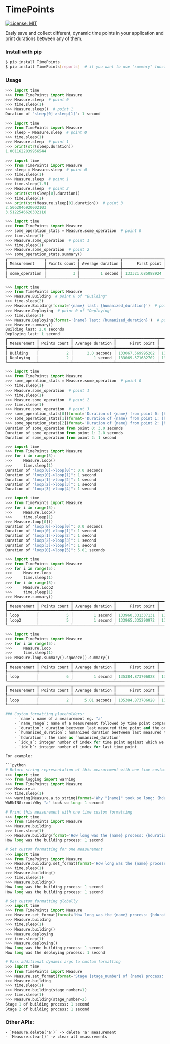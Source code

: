 # TimePoints

[![License: MIT](https://img.shields.io/badge/License-MIT-yellow.svg)](https://opensource.org/licenses/MIT)

Easly save and collect different, dynamic time points in your application and print durations between any of them.


### Install with pip

```bash
$ pip install TimePoints
$ pip install TimePoints[reports]  # if you want to use "summary" functionality
```

### Usage

```python
>>> import time
>>> from TimePoints import Measure
>>> Measure.sleep  # point 0
>>> time.sleep(1)
>>> Measure.sleep()  # point 1
Duration of "sleep[0]->sleep[1]": 1 second

>>> import time
>>> from TimePoints import Measure
>>> sleep = Measure.sleep  # point 0
>>> time.sleep(1)
>>> Measure.sleep  # point 1
>>> print(str(sleep.duration))
1.0011622839956544

>>> import time
>>> from TimePoints import Measure
>>> sleep = Measure.sleep  # point 0
>>> time.sleep(1)
>>> Measure.sleep  # point 1
>>> time.sleep(1.5)
>>> Measure.sleep  # point 2
>>> print(str(sleep[0].duration))
>>> time.sleep(1)
>>> print(str(Measure.sleep[0].duration))  # point 3
2.5062046920002103
3.5122546620302118

>>> import time
>>> from TimePoints import Measure
>>> some_operation_stats = Measure.some_operation  # point 0
>>> time.sleep(1)
>>> Measure.some_operation  # point 1
>>> time.sleep(1)
>>> Measure.some_operation  # point 2
>>> some_operation_stats.summary()
┏━━━━━━━━━━━━━━━━┳━━━━━━━━━━━━━━┳━━━━━━━━━━━━━━━━━━┳━━━━━━━━━━━━━━━━━━┳━━━━━━━━━━━━━━━━━━┓
┃ Measurement    ┃ Points count ┃ Average duration ┃      First point ┃       Last point ┃
┡━━━━━━━━━━━━━━━━╇━━━━━━━━━━━━━━╇━━━━━━━━━━━━━━━━━━╇━━━━━━━━━━━━━━━━━━╇━━━━━━━━━━━━━━━━━━┩
│ some_operation │            3 │         1 second │ 133321.685088924 │ 133323.687620218 │
└────────────────┴──────────────┴──────────────────┴──────────────────┴──────────────────┘

>>> import time
>>> from TimePoints import Measure
>>> Measure.Building  # point 0 of "Building"
>>> time.sleep(2)
>>> Measure.Building(format='{name} last: {humanized_duration}')  # point 1 of "Building"
>>> Measure.Deploying  # point 0 of "Deploying"
>>> time.sleep(1)
>>> Measure.Deploying(format='{name} last: {humanized_duration}')  # point 1 of "Deploying"
>>> Measure.summary()
Building last: 2.0 seconds
Deploying last: 1 second
┏━━━━━━━━━━━━━┳━━━━━━━━━━━━━━┳━━━━━━━━━━━━━━━━━━┳━━━━━━━━━━━━━━━━━━┳━━━━━━━━━━━━━━━━━━┓
┃ Measurement ┃ Points count ┃ Average duration ┃      First point ┃       Last point ┃
┡━━━━━━━━━━━━━╇━━━━━━━━━━━━━━╇━━━━━━━━━━━━━━━━━━╇━━━━━━━━━━━━━━━━━━╇━━━━━━━━━━━━━━━━━━┩
│ Building    │            2 │      2.0 seconds │ 133067.569995202 │ 133069.571433436 │
│ Deploying   │            2 │         1 second │ 133069.571682702 │ 133070.572820608 │
└─────────────┴──────────────┴──────────────────┴──────────────────┴──────────────────┘

>>> import time
>>> from TimePoints import Measure
>>> some_operation_stats = Measure.some_operation  # point 0
>>> time.sleep(1)
>>> Measure.some_operation  # point 1
>>> time.sleep(1)
>>> Measure.some_operation  # point 2
>>> time.sleep(1)
>>> Measure.some_operation  # point 3
>>> some_operation_stats[0](format='Duration of {name} from point 0: {hduration}')
>>> some_operation_stats[1](format='Duration of {name} from point 1: {hduration}')
>>> some_operation_stats[2](format='Duration of {name} from point 2: {hduration}')
Duration of some_operation from point 0: 3.0 seconds
Duration of some_operation from point 1: 2.0 seconds
Duration of some_operation from point 2: 1 second

>>> import time
>>> from TimePoints import Measure
>>> for i in range(5):
>>>     Measure.loop()
>>>     time.sleep(1)
Duration of "loop[0]->loop[0]": 0.0 seconds
Duration of "loop[0]->loop[1]": 1 second
Duration of "loop[1]->loop[2]": 1 second
Duration of "loop[2]->loop[3]": 1 second
Duration of "loop[3]->loop[4]": 1 second

>>> import time
>>> from TimePoints import Measure
>>> for i in range(5):
>>>     Measure.loop()
>>>     time.sleep(1)
>>> Measure.loop[0]()
Duration of "loop[0]->loop[0]": 0.0 seconds
Duration of "loop[0]->loop[1]": 1 second
Duration of "loop[1]->loop[2]": 1 second
Duration of "loop[2]->loop[3]": 1 second
Duration of "loop[3]->loop[4]": 1 second
Duration of "loop[0]->loop[5]": 5.01 seconds

>>> import time
>>> from TimePoints import Measure
>>> for i in range(5):
>>>     Measure.loop
>>>     time.sleep(1)
>>> for i in range(5):
>>>     Measure.loop2
>>>     time.sleep(1)
>>> Measure.summary()
┏━━━━━━━━━━━━━┳━━━━━━━━━━━━━━┳━━━━━━━━━━━━━━━━━━┳━━━━━━━━━━━━━━━━━━┳━━━━━━━━━━━━━━━━━━┓
┃ Measurement ┃ Points count ┃ Average duration ┃      First point ┃       Last point ┃
┡━━━━━━━━━━━━━╇━━━━━━━━━━━━━━╇━━━━━━━━━━━━━━━━━━╇━━━━━━━━━━━━━━━━━━╇━━━━━━━━━━━━━━━━━━┩
│ loop        │            5 │         1 second │ 133960.331337131 │ 133964.334118174 │
│ loop2       │            5 │         1 second │ 133965.335290972 │ 133969.338710931 │
└─────────────┴──────────────┴──────────────────┴──────────────────┴──────────────────┘

>>> import time
>>> from TimePoints import Measure
>>> for i in range(5):
>>>     Measure.loop
>>>     time.sleep(1)
>>> Measure.loop.summary().squeeze().summary()
┏━━━━━━━━━━━━━┳━━━━━━━━━━━━━━┳━━━━━━━━━━━━━━━━━━┳━━━━━━━━━━━━━━━━━━┳━━━━━━━━━━━━━━━━┓
┃ Measurement ┃ Points count ┃ Average duration ┃      First point ┃     Last point ┃
┡━━━━━━━━━━━━━╇━━━━━━━━━━━━━━╇━━━━━━━━━━━━━━━━━━╇━━━━━━━━━━━━━━━━━━╇━━━━━━━━━━━━━━━━┩
│ loop        │            6 │         1 second │ 135384.873706028 │ 135389.8791503 │
└─────────────┴──────────────┴──────────────────┴──────────────────┴────────────────┘
┏━━━━━━━━━━━━━┳━━━━━━━━━━━━━━┳━━━━━━━━━━━━━━━━━━┳━━━━━━━━━━━━━━━━━━┳━━━━━━━━━━━━━━━━┓
┃ Measurement ┃ Points count ┃ Average duration ┃      First point ┃     Last point ┃
┡━━━━━━━━━━━━━╇━━━━━━━━━━━━━━╇━━━━━━━━━━━━━━━━━━╇━━━━━━━━━━━━━━━━━━╇━━━━━━━━━━━━━━━━┩
│ loop        │            2 │     5.01 seconds │ 135384.873706028 │ 135389.8791503 │
└─────────────┴──────────────┴──────────────────┴──────────────────┴────────────────┘

### Custom formatting placeholders:
    - `name`: name of a measurement eg. "a"
    - `name_range`: name of a measurement followed by time point comparison range eg. "a[992]->a[993]"
    - `duration`: duration beetween last measured time point and the one set as current comparison point eg. "0.36081594599818345"
    - `humanized_duration`: humanized duration beetween last measured time point and the one set as current comparison point eg. "6 minutes and 47.53 seconds"
    - `hduration`: the same as `humanized_duration`
    - `idx_a`: integer number of index for time point against which we make a comparison
    - `idx_b`: integer number of index for last time point

For example:

```python
# Return string representation of this measurement with one time custom formatting
>>> import time
>>> from logging import warning
>>> from TimePoints import Measure
>>> Measure.a
>>> time.sleep(1)
>>> warning(Measure.a.to_string(format='Why "{name}" took so long: {hduration}!'))
WARNING:root:Why "a" took so long: 1 second!

# Print this measurement with one time custom formatting
>>> import time
>>> from TimePoints import Measure
>>> Measure.building
>>> time.sleep(1)
>>> Measure.building(format='How long was the {name} process: {hduration}')
How long was the building process: 1 second

# Set custom formatting for one measurement
>>> import time
>>> from TimePoints import Measure
>>> Measure.building.set_format(format='How long was the {name} process: {hduration}')
>>> time.sleep(1)
>>> Measure.building()
>>> time.sleep(1)
>>> Measure.building()
How long was the building process: 1 second
How long was the building process: 1 second

# Set custom formatting globally
>>> import time
>>> from TimePoints import Measure
>>> Measure.set_format(format='How long was the {name} process: {hduration}')
>>> Measure.building
>>> time.sleep(1)
>>> Measure.building()
>>> Measure.deploying
>>> time.sleep(1)
>>> Measure.deploying()
How long was the building process: 1 second
How long was the deploying process: 1 second

# Pass additional dynamic args to custom formatting
>>> import time
>>> from TimePoints import Measure
>>> Measure.set_format(format='Stage {stage_number} of {name} process: {hduration}')
>>> Measure.building
>>> time.sleep(1)
>>> Measure.building(stage_number=1)
>>> time.sleep(1)
>>> Measure.building(stage_number=2)
Stage 1 of building process: 1 second
Stage 2 of building process: 1 second
```

### Other APIs:
    - `Measure.delete('a')` -> delete 'a' measurement
    - `Measure.clear()` -> clear all measurements
